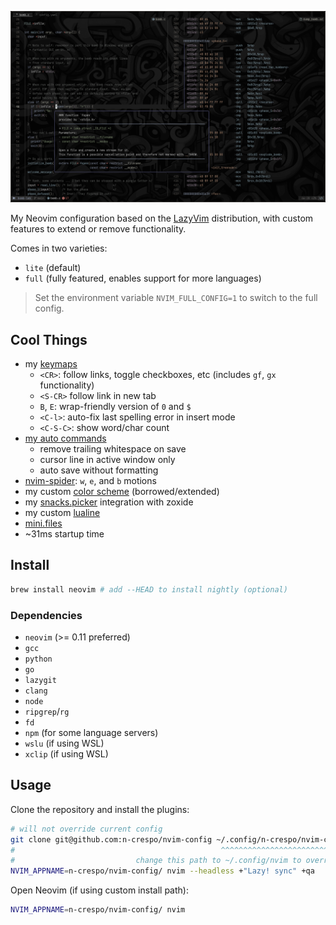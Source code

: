 ![image](./images/image.png)

My Neovim configuration based on the [LazyVim](https://www.lazyvim.org)
distribution, with custom features to extend or remove functionality.

Comes in two varieties:

- `lite` (default)
- `full` (fully featured, enables support for more languages)

> Set the environment variable `NVIM_FULL_CONFIG=1` to switch to the full config.

## Cool Things

- my [keymaps](./lua/config/keymaps.lua)
  - `<CR>`: follow links, toggle checkboxes, etc (includes `gf`, `gx` functionality)
  - `<S-CR>` follow link in new tab
  - `B`, `E`: wrap-friendly version of `0` and `$`
  - `<C-l>`: auto-fix last spelling error in insert mode
  - `<C-S-C>`: show word/char count
- [my auto commands](./lua/config/autocmds.lua)
  - remove trailing whitespace on save
  - cursor line in active window only
  - auto save without formatting
- [nvim-spider](./lua/plugins/spider.lua): `w`, `e`, and `b` motions
- my custom [color scheme](./colors/macro.lua) (borrowed/extended)
- my [snacks.picker](./lua/plugins/picker.lua) integration with zoxide
- my custom [lualine](./lua/plugins/lualine.lua)
- [mini.files](./lua/plugins/mini-files.lua)
- ~31ms startup time

## Install

```bash
brew install neovim # add --HEAD to install nightly (optional)
```

### Dependencies

- `neovim` (>= 0.11 preferred)
- `gcc`
- `python`
- `go`
- `lazygit`
- `clang`
- `node`
- `ripgrep`/`rg`
- `fd`
- `npm` (for some language servers)
- `wslu` (if using WSL)
- `xclip` (if using WSL)

## Usage

Clone the repository and install the plugins:

```bash
# will not override current config
git clone git@github.com:n-crespo/nvim-config ~/.config/n-crespo/nvim-config
#                                              ^^^^^^^^^^^^^^^^^^^^^^^^^^^^^
#                           change this path to ~/.config/nvim to override current config
NVIM_APPNAME=n-crespo/nvim-config/ nvim --headless +"Lazy! sync" +qa
```

Open Neovim (if using custom install path):

```bash
NVIM_APPNAME=n-crespo/nvim-config/ nvim
```
